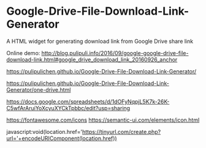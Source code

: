 # Google-Drive-File-Download-Link-Generator
A HTML widget for generating download link from Google Drive share link

Online demo: http://blog.pulipuli.info/2016/09/google-google-drive-file-download-link.html#google_drive_download_link_20160926_anchor

https://pulipulichen.github.io/Google-Drive-File-Download-Link-Generator/

https://pulipulichen.github.io/Google-Drive-File-Download-Link-Generator/one-drive.html

https://docs.google.com/spreadsheets/d/1dOFyNqpjL5K7k-26K-C5wfArAruiYoXcyuXYCkTpbbc/edit?usp=sharing

https://fontawesome.com/icons
https://semantic-ui.com/elements/icon.html

javascript:void(location.href='https://tinyurl.com/create.php?url='+encodeURIComponent(location.href))